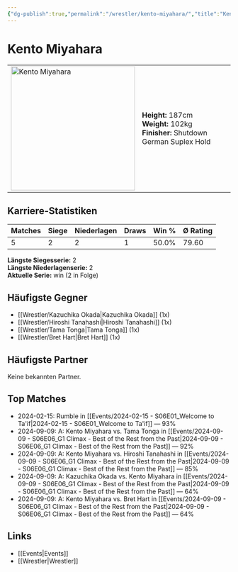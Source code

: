 ```yaml
---
{"dg-publish":true,"permalink":"/wrestler/kento-miyahara/","title":"Kento Miyahara","tags":["wrestler"],"noteIcon":""}
---
```



# Kento Miyahara

<table>
        <tr>
        <td><img src="https://github.com/CptSpaulding1980/choke-slam-wrestling/releases/download/images/Kento_Miyahara.png" width="280" alt="Kento Miyahara"></td>
        <td>
        <b>Height:</b> 187cm<br>
        <b>Weight:</b> 102kg<br>
        <b>Finisher:</b> Shutdown German Suplex Hold<br>
        </td>
        </tr>
        </table>
        
## Karriere-Statistiken

| Matches | Siege | Niederlagen | Draws | Win % | Ø Rating |
|---------|-------|-------------|-------|-------|-----------|
| 5 | 2 | 2 | 1 | 50.0% | 79.60 |

**Längste Siegesserie:** 2<br>**Längste Niederlagenserie:** 2<br>**Aktuelle Serie:** win (2 in Folge)


## Häufigste Gegner
- [[Wrestler/Kazuchika Okada\|Kazuchika Okada]] (1x)
- [[Wrestler/Hiroshi Tanahashi\|Hiroshi Tanahashi]] (1x)
- [[Wrestler/Tama Tonga\|Tama Tonga]] (1x)
- [[Wrestler/Bret Hart\|Bret Hart]] (1x)

## Häufigste Partner
Keine bekannten Partner.

## Top Matches
- 2024-02-15: Rumble in [[Events/2024-02-15 - S06E01_Welcome to Ta'if\|2024-02-15 - S06E01_Welcome to Ta'if]] — 93%
- 2024-09-09: A: Kento Miyahara vs. Tama Tonga in [[Events/2024-09-09 - S06E06_G1 Climax - Best of the Rest from the Past\|2024-09-09 - S06E06_G1 Climax - Best of the Rest from the Past]] — 92%
- 2024-09-09: A: Kento Miyahara vs. Hiroshi Tanahashi in [[Events/2024-09-09 - S06E06_G1 Climax - Best of the Rest from the Past\|2024-09-09 - S06E06_G1 Climax - Best of the Rest from the Past]] — 85%
- 2024-09-09: A: Kazuchika Okada vs. Kento Miyahara in [[Events/2024-09-09 - S06E06_G1 Climax - Best of the Rest from the Past\|2024-09-09 - S06E06_G1 Climax - Best of the Rest from the Past]] — 64%
- 2024-09-09: A: Kento Miyahara vs. Bret Hart in [[Events/2024-09-09 - S06E06_G1 Climax - Best of the Rest from the Past\|2024-09-09 - S06E06_G1 Climax - Best of the Rest from the Past]] — 64%

## Links
- [[Events\|Events]]
- [[Wrestler\|Wrestler]]
